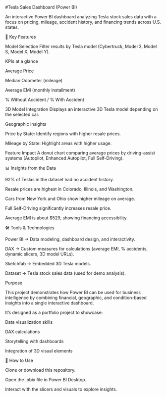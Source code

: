 #Tesla Sales Dashboard (Power BI)

An interactive Power BI dashboard analyzing Tesla stock sales data with a focus on pricing, mileage, accident history, and financing trends across U.S. states.

🔎 Key Features

Model Selection
Filter results by Tesla model (Cybertruck, Model 3, Model S, Model X, Model Y).

KPIs at a glance

Average Price

Median Odometer (mileage)

Average EMI (monthly installment)

% Without Accident / % With Accident

3D Model Integration
Displays an interactive 3D Tesla model depending on the selected car.

Geographic Insights

Price by State: Identify regions with higher resale prices.

Mileage by State: Highlight areas with higher usage.

Feature Impact
A donut chart comparing average prices by driving-assist systems (Autopilot, Enhanced Autopilot, Full Self-Driving).

📊 Insights from the Data

92% of Teslas in the dataset had no accident history.

Resale prices are highest in Colorado, Illinois, and Washington.

Cars from New York and Ohio show higher mileage on average.

Full Self-Driving significantly increases resale price.

Average EMI is about $529, showing financing accessibility.

🛠 Tools & Technologies

Power BI → Data modeling, dashboard design, and interactivity.

DAX → Custom measures for calculations (average EMI, % accidents, dynamic slicers, 3D model URLs).

Sketchfab → Embedded 3D Tesla models.

Dataset → Tesla stock sales data (used for demo analysis).

Purpose

This project demonstrates how Power BI can be used for business intelligence by combining financial, geographic, and condition-based insights into a single interactive dashboard.

It’s designed as a portfolio project to showcase:

Data visualization skills

DAX calculations

Storytelling with dashboards

Integration of 3D visual elements

🚀 How to Use

Clone or download this repository.

Open the .pbix file in Power BI Desktop.

Interact with the slicers and visuals to explore insights.
